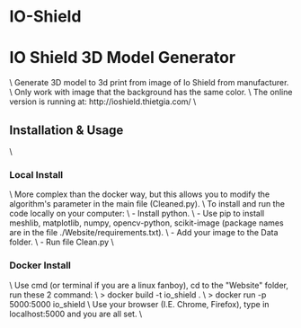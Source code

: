 # IO-Shield

<h1> IO Shield 3D Model Generator </h1>  \
Generate 3D model to 3d print from image of Io Shield from manufacturer.  \
Only work with image that the background has the same color.  \
The online version is running at: http://ioshield.thietgia.com/  \
<h2> Installation & Usage </h2>  \
<h3> Local Install </h3>  \
More complex than the docker way, but this allows you to modify the algorithm's parameter in the main file (Cleaned.py). \
To install and run the code locally on your computer:  \
- Install python.  \
- Use pip to install meshlib, matplotlib, numpy, opencv-python, scikit-image (package names are in the file ./Website/requirements.txt).  \
- Add your image to the Data folder.  \
- Run file Clean.py  \
<h3> Docker Install </h3>  \
Use cmd (or terminal if you are a linux fanboy), cd to the "Website" folder, run these 2 command:  \
> docker build -t io_shield .  \
> docker run -p 5000:5000 io_shield  \
Use your browser (I.E. Chrome, Firefox), type in localhost:5000 and you are all set.  \
